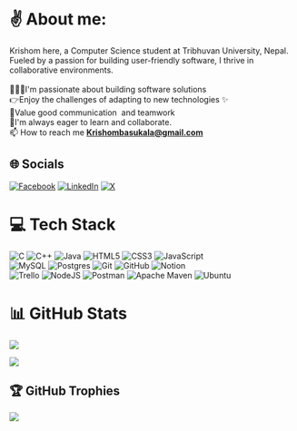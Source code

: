 # ✌️ About me:
Krishom here, a Computer Science student at Tribhuvan University, Nepal. Fueled by a passion for building user-friendly software, I thrive in collaborative environments.<br><br>🧑🏻‍💻I'm passionate about building software solutions ️<br>👉Enjoy the challenges of adapting to new technologies ✨<br>💪Value good communication ️ and teamwork<br>🌱I'm always eager to learn and collaborate. <br>📫 How to reach me **Krishombasukala@gmail.com**

## 🌐 Socials
[![Facebook](https://img.shields.io/badge/Facebook-%231877F2.svg?logo=Facebook&logoColor=white)](https://facebook.com/@36Krishom79) [![LinkedIn](https://img.shields.io/badge/LinkedIn-%230077B5.svg?logo=linkedin&logoColor=white)](https://linkedin.com/in/krishom-basukala-b47a03235) [![X](https://img.shields.io/badge/X-black.svg?logo=X&logoColor=white)](https://x.com/@36Krishom79)

# 💻 Tech Stack
![C](https://img.shields.io/badge/c-%2300599C.svg?style=for-the-badge&logo=c&logoColor=white) ![C++](https://img.shields.io/badge/c++-%2300599C.svg?style=for-the-badge&logo=c%2B%2B&logoColor=white) ![Java](https://img.shields.io/badge/java-%23ED8B00.svg?style=for-the-badge&logo=openjdk&logoColor=white) ![HTML5](https://img.shields.io/badge/html5-%23E34F26.svg?style=for-the-badge&logo=html5&logoColor=white) ![CSS3](https://img.shields.io/badge/css3-%231572B6.svg?style=for-the-badge&logo=css3&logoColor=white) ![JavaScript](https://img.shields.io/badge/javascript-%23323330.svg?style=for-the-badge&logo=javascript&logoColor=%23F7DF1E) <br/> ![MySQL](https://img.shields.io/badge/mysql-4479A1.svg?style=for-the-badge&logo=mysql&logoColor=white) ![Postgres](https://img.shields.io/badge/postgres-%23316192.svg?style=for-the-badge&logo=postgresql&logoColor=white) ![Git](https://img.shields.io/badge/git-%23F05033.svg?style=for-the-badge&logo=git&logoColor=white) ![GitHub](https://img.shields.io/badge/github-%23121011.svg?style=for-the-badge&logo=github&logoColor=white) ![Notion](https://img.shields.io/badge/Notion-%23000000.svg?style=for-the-badge&logo=notion&logoColor=white)  <br/>![Trello](https://img.shields.io/badge/Trello-%23026AA7.svg?style=for-the-badge&logo=Trello&logoColor=white) ![NodeJS](https://img.shields.io/badge/node.js-6DA55F?style=for-the-badge&logo=node.js&logoColor=white) ![Postman](https://img.shields.io/badge/Postman-FF6C37?style=for-the-badge&logo=postman&logoColor=white) ![Apache Maven](https://img.shields.io/badge/Apache%20Maven-C71A36?style=for-the-badge&logo=Apache%20Maven&logoColor=white) ![Ubuntu](https://img.shields.io/badge/Ubuntu-E95420?style=for-the-badge&logo=ubuntu&logoColor=white)
# 📊 GitHub Stats
![](https://github-readme-stats.vercel.app/api?username=Krish-Om&theme=dark&hide_border=false&include_all_commits=false&count_private=false)<br/>
<!-- ![](https://github-readme-streak-stats.herokuapp.com/?user=Krish-Om&theme=dark&hide_border=false)<br/> -->
![](https://github-readme-stats.vercel.app/api/top-langs/?username=Krish-Om&theme=dark&hide_border=false&include_all_commits=false&count_private=false&layout=compact)
## 🏆 GitHub Trophies
![](https://github-profile-trophy.vercel.app/?username=Krish-Om&theme=darkhub&no-frame=true&no-bg=true&margin-w=4)

<!-- Proudly created with GPRM ( https://gprm.itsvg.in ) -->
